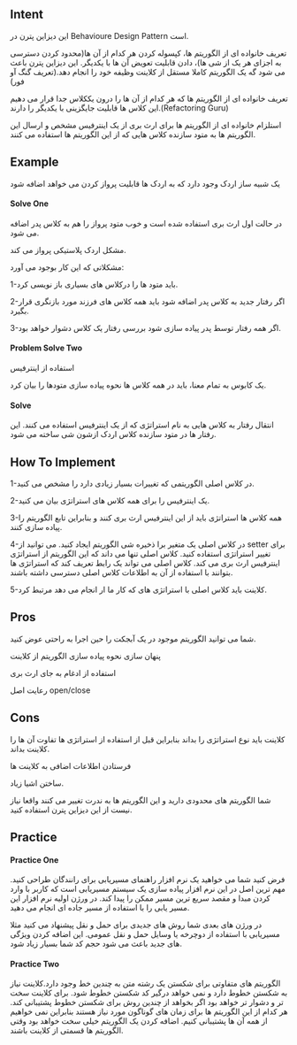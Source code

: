 ## Intent

این دیزاین پترن در Behavioure Design Pattern است.

تعریف خانواده ای از الگوریتم ها، کپسوله کردن هر کدام از آن ها(محدود کردن دسترسی به اجزای هر یک از شی ها)، دادن قابلیت تعویض آن ها با یکدیگر. این دیزاین پترن باعث می شود گه یک الگوریتم کاملا مستقل از کلاینت وظیفه خود را انجام دهد.(تعریف گنگ آو فور)

تعریف خانواده ای از الگوریتم ها که هر کدام از آن ها را درون یککلاس جدا قرار می دهیم این کلاس ها قابلیت جایگزینی با یکدیگر را دارند.(Refactoring Guru)

استلزام خانواده ای از الگوریتم ها برای ارث بری از یک اینترفیس مشخص و ارسال این الگوریتم ها به متود سازنده کلاس هایی که از این الگوریتم ها استفاده می کنند.



## Example

یک شبیه ساز اردک وجود دارد که به اردک ها قابلیت پرواز کردن می خواهد اضافه شود

#### Solve One

در حالت اول ارث بری استفاده شده است و خوب متود پرواز را هم به کلاس پدر اضافه می شود.

مشکل اردک پلاستیکی پرواز می کند.

مشکلاتی که این کار بوجود می آورد:

1-باید متود ها را درکلاس های بسیاری باز نویسی کرد.

2-اگر رفتار جدید به کلاس پدر اضافه شود باید همه کلاس های فرزند مورد بازنگری قرار بگیرد.

3-اگر همه رفتار توسط پدر پیاده سازی شود بررسی رفتار یک کلاس دشوار خواهد بود.

#### Problem Solve Two

استفاده از اینترفیس

یک کابوس به تمام معنا، باید در همه کلاس ها نحوه پیاده سازی متودها را بیان کرد.

#### Solve

انتقال رفتار به کلاس هایی به نام استراتژی که از یک اینترفیس استفاده می کنند. این رفتار ها در متود سازنده کلاس اردک ازشون شی ساخته می شود.

## How To Implement

1-در کلاس اصلی الگوریتمی که تغییرات بسیار زیادی دارد را مشخص می کنید.

2-یک اینترفیس را برای همه کلاس های استراتژی بیان می کنید.

3-همه کلاس ها استراتژی باید از این اینترفیس ارث بری کنند و بنابراین تابع الگوریتم را پیاده سازی کنند.

4-در کلاس اصلی یک متغیر برا ذخیره شی الگوریتم ایجاد کنید. می توانید از setter برای تغییر استراتژی استفاده کنید. کلاس اصلی تنها می داند که این الگوریتم از استراتژی اینترفیس ارث بری می کند. کلاس اصلی می تواند یک رابط تعریف کند که استراتژی ها بتوانند با استفاده از آن به اطلاعات کلاس اصلی دسترسی داشته باشند.

5-کلاینت باید کلاس اصلی با استراتژی های که کار ما ار انجام می دهد مرتبط کرد.



## Pros

شما می توانید الگوریتم موجود در یک آبجکت را حین اجرا به راحتی عوض کنید.

پنهان سازی نحوه پیاده سازی الگوریتم از کلاینت

استفاده از ادغام به جای ارث بری

رعایت اصل open/close

## Cons

کلاینت باید نوع استراتژی را بداند بنابراین قبل از استفاده از استراتژی ها تفاوت آن ها را کلاینت بداند.

فرستادن اطلاعات اضافی به کلاینت ها

ساختن اشیا زیاد.

شما الگوریتم های محدودی دارید و این الگوریتم ها به ندرت تغییر می کنند واقعا نیاز نیست از این دیزاین پترن استفاده کنید.



## Practice

#### Practice One

فرض کنید شما می خواهید یک نرم افزار راهنمای مسیریابی برای رانندگان طراحی کنید. مهم ترین اصل در این نرم افزار پیاده سازی یک سیستم مسیریابی است که کاربر با وارد کردن مبدا و مقصد سریع ترین مسیر ممکن را پیدا کند. در ورژن اولیه نرم افزار این مسیر یابی را با استفاده از مسیر جاده ای انجام می دهید.

در ورژن های بعدی شما روش های جدیدی برای حمل و نقل پیشنهاد می کنید مثلا مسیریابی با استفاده از دوچرخه یا وسایل حمل و نقل عمومی. این اضافه کردن ویژگی های جدید باعث می شود حجم کد شما بسیار زیاد شود.

#### Practice Two

الگوریتم های متفاوتی برای شکستن یک رشته متن به چندین خط وجود دارد.کلاینت نیاز به شکستن خطوط دارد و نمی خواهد درگیر کد شکستن خطوط شود. برای کلاینت سخت تر و دشوار تر خواهد بود اگر بخواهد از چندین روش برای شکستن خطوط پشتیبانی کند. هر کدام از این الگوریتم ها برای زمان های گوناگون مورد نیاز هستند بنابراین نمی خواهیم از همه آن ها پشتیبانی کنیم. اضافه کردن یک الگوریتم خیلی سخت خواهد بود وقتی الگوریتم ها قسمتی از کلاینت باشند.